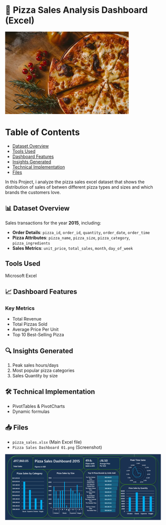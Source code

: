 # 🍕 Pizza Sales Analysis Dashboard (Excel)
  ![Dashboard Preview](https://github.com/NoirDOT/Pizza_Sales/blob/ad769552b44c97cf492c27ba9958514b49dccb2c/image.png)

# Table of Contents
* [Dataset Overview](#dataset-overview)
* [Tools Used](#tool-used)
* [Dashboard Features](#dashboard-features)
* [Insights Generated](#insights-generated)
* [Technical Implementation](#technical-implementation)
* [Files](#files)

In this Project, i analyze the pizza sales excel dataset that shows the distribution of sales of betwen different pizza types and sizes and which brands the customers love.

## 📊 Dataset Overview
Sales transactions for the year **2015**, including:
- **Order Details**: `pizza_id`, `order_id`, `quantity`, `order_date`, `order_time`
- **Pizza Attributes**: `pizza_name`, `pizza_size`, `pizza_category`, `pizza_ingredients`
- **Sales Metrics**: `unit_price`, `total_sales`, `month`, `day_of_week`

## Tools Used
Microsoft Excel

## 📈 Dashboard Features
### Key Metrics
- Total Revenue
- Total Pizzas Sold
- Average Price Per Unit
- Top 10 Best-Selling Pizza

## 🔍 Insights Generated
1. Peak sales hours/days
2. Most popular pizza categories
3. Sales Quantity by size


## 🛠️ Technical Implementation
- PivotTables & PivotCharts
- Dynamic formulas

## 📥 Files
- `pizza_sales.xlsx` (Main Excel file)
- `Pizza Sales Dashboard 01.png` (Screenshot)

![Dashboard Preview](https://github.com/NoirDOT/Pizza_Sales/blob/ad769552b44c97cf492c27ba9958514b49dccb2c/Pizza%20Sales%20Dashboard%2001%20.PNG)
